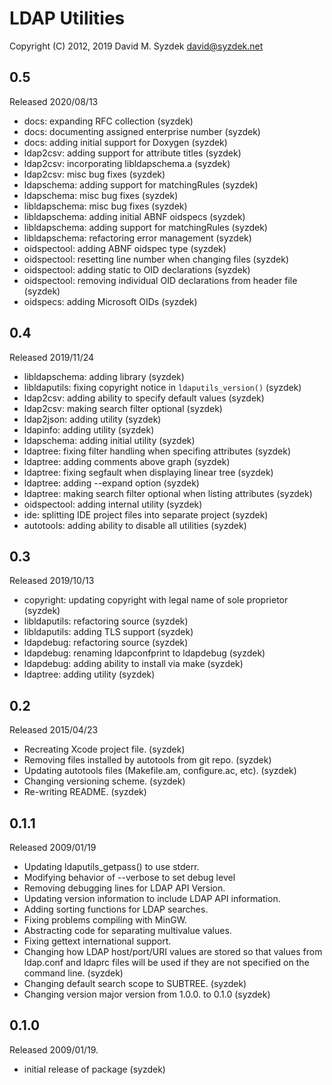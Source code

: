 
LDAP Utilities
==============

Copyright (C) 2012, 2019 David M. Syzdek <david@syzdek.net>

0.5
---
  Released 2020/08/13
  - docs: expanding RFC collection (syzdek)
  - docs: documenting assigned enterprise number (syzdek)
  - docs: adding initial support for Doxygen (syzdek)
  - ldap2csv: adding support for attribute titles (syzdek)
  - ldap2csv: incorporating libldapschema.a (syzdek)
  - ldap2csv: misc bug fixes (syzdek)
  - ldapschema: adding support for matchingRules (syzdek)
  - ldapschema: misc bug fixes (syzdek)
  - libldapschema: misc bug fixes (syzdek)
  - libldapschema: adding initial ABNF oidspecs (syzdek)
  - libldapschema: adding support for matchingRules (syzdek)
  - libldapschema: refactoring error management (syzdek)
  - oidspectool: adding ABNF oidspec type (syzdek)
  - oidspectool: resetting line number when changing files (syzdek)
  - oidspectool: adding static to OID declarations (syzdek)
  - oidspectool: removing individual OID declarations from header file (syzdek)
  - oidspecs: adding Microsoft OIDs (syzdek)

0.4
---
  Released 2019/11/24
  - libldapschema: adding library (syzdek)
  - libldaputils: fixing copyright notice in `ldaputils_version()` (syzdek)
  - ldap2csv: adding ability to specify default values (syzdek)
  - ldap2csv: making search filter optional (syzdek)
  - ldap2json: adding utility (syzdek)
  - ldapinfo: adding utility (syzdek)
  - ldapschema: adding initial utility (syzdek)
  - ldaptree: fixing filter handling when specifing attributes (syzdek)
  - ldaptree: adding comments above graph (syzdek)
  - ldaptree: fixing segfault when displaying linear tree (syzdek)
  - ldaptree: adding --expand option (syzdek)
  - ldaptree: making search filter optional when listing attributes (syzdek)
  - oidspectool: adding internal utility (syzdek)
  - ide: splitting IDE project files into separate project (syzdek)
  - autotools: adding ability to disable all utilities (syzdek)

0.3
---
   Released 2019/10/13
   - copyright: updating copyright with legal name of sole proprietor (syzdek)
   - libldaputils: refactoring source (syzdek)
   - libldaputils: adding TLS support (syzdek)
   - ldapdebug: refactoring source (syzdek)
   - ldapdebug: renaming ldapconfprint to ldapdebug (syzdek)
   - ldapdebug: adding ability to install via make (syzdek)
   - ldaptree: adding utility (syzdek)

0.2
---
   Released 2015/04/23
   - Recreating Xcode project file. (syzdek)
   - Removing files installed by autotools from git repo. (syzdek)
   - Updating autotools files (Makefile.am, configure.ac, etc). (syzdek)
   - Changing versioning scheme. (syzdek)
   - Re-writing README. (syzdek)

0.1.1
-----
   Released 2009/01/19
   - Updating ldaputils_getpass() to use stderr.
   - Modifying behavior of --verbose to set debug level
   - Removing debugging lines for LDAP API Version.
   - Updating version information to include LDAP API information.
   - Adding sorting functions for LDAP searches.
   - Fixing problems compiling with MinGW.
   - Abstracting code for separating multivalue values.
   - Fixing gettext international support.
   - Changing how LDAP host/port/URI values are stored so that values
     from ldap.conf and ldaprc files will be used if they are not
     specified on the command line. (syzdek)
   - Changing default search scope to SUBTREE. (syzdek)
   - Changing version major version from 1.0.0. to 0.1.0 (syzdek)

0.1.0
-----
   Released 2009/01/19.
   - initial release of package (syzdek)

